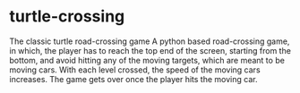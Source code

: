 # turtle-crossing
The classic turtle road-crossing game
A python based road-crossing game, in which, the player has to reach the top end of the screen, starting from the bottom, and avoid hitting any of the moving targets, which are meant to be moving cars. With each level crossed, the speed of the moving cars increases.
The game gets over once the player hits the moving car.
